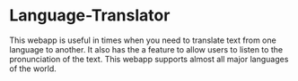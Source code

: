 # Language-Translator
This webapp is useful in times when you need to translate text from one language to another. It also has the a feature to allow users to listen to the pronunciation of the text. This webapp supports almost all major languages of the world.
